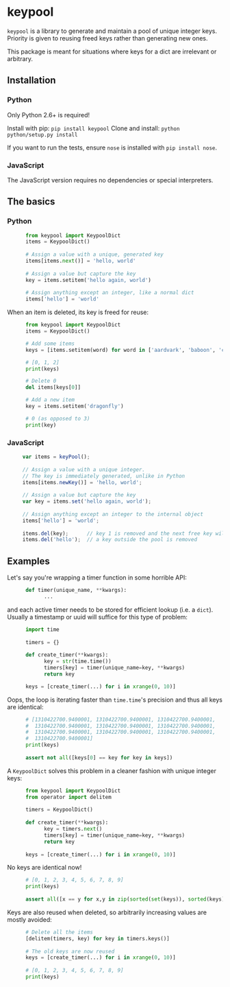 # keypool

`keypool` is a library to generate and maintain a pool of unique integer keys. Priority is given to reusing
freed keys rather than generating new ones.

This package is meant for situations where keys for a dict are irrelevant or arbitrary.

## Installation

### Python

Only Python 2.6+ is required!

Install with pip: `pip install keypool`
Clone and install: `python python/setup.py install`

If you want to run the tests, ensure `nose` is installed with `pip install nose`.

### JavaScript

The JavaScript version requires no dependencies or special interpreters.

## The basics

### Python
```python
      from keypool import KeypoolDict
      items = KeypoolDict()
      
      # Assign a value with a unique, generated key
      items[items.next()] = 'hello, world'
      
      # Assign a value but capture the key
      key = items.setitem('hello again, world')
      
      # Assign anything except an integer, like a normal dict
      items['hello'] = 'world'
```

When an item is deleted, its key is freed for reuse:

```python
      from keypool import KeypoolDict
      items = KeypoolDict()

      # Add some items
      keys = [items.setitem(word) for word in ['aardvark', 'baboon', 'crocodile']]

      # [0, 1, 2]
      print(keys)

      # Delete 0
      del items[keys[0]]

      # Add a new item
      key = items.setitem('dragonfly')

      # 0 (as opposed to 3)
      print(key)             
```

### JavaScript

```javascript
     var items = keyPool();
     
     // Assign a value with a unique integer.
     // The key is immediately generated, unlike in Python
     items[items.newKey()] = 'hello, world';
     
     // Assign a value but capture the key
     var key = items.set('hello again, world');
     
     // Assign anything except an integer to the internal object
     items['hello'] = 'world';
          
     items.del(key);      // key 1 is removed and the next free key will be 1
     items.del('hello');  // a key outside the pool is removed
```

## Examples

Let's say you're wrapping a timer function in some horrible API:

```python
      def timer(unique_name, **kwargs):
            ...
```
            
and each active timer needs to be stored for efficient lookup (i.e. a ``dict``).
Usually a timestamp or uuid will suffice for this type of problem:

```python
      import time
      
      timers = {}
      
      def create_timer(**kwargs):                  
            key = str(time.time())
            timers[key] = timer(unique_name=key, **kwargs)
            return key

      keys = [create_timer(...) for i in xrange(0, 10)]
```

Oops, the loop is iterating faster than ``time.time``'s precision and
thus all keys are identical:

```python      
      # [1310422700.9400001, 1310422700.9400001, 1310422700.9400001, 
      #  1310422700.9400001, 1310422700.9400001, 1310422700.9400001, 
      #  1310422700.9400001, 1310422700.9400001, 1310422700.9400001, 
      #  1310422700.9400001]
      print(keys)
      
      assert not all([keys[0] == key for key in keys])        
```
            
A ``KeypoolDict`` solves this problem in a cleaner fashion with unique integer keys:

```python
      from keypool import KeypoolDict
      from operator import delitem
      
      timers = KeypoolDict()
      
      def create_timer(**kwargs):
            key = timers.next()
            timers[key] = timer(unique_name=key, **kwargs)
            return key
      
      keys = [create_timer(...) for i in xrange(0, 10)]
```

No keys are identical now!

```python     
      # [0, 1, 2, 3, 4, 5, 6, 7, 8, 9]
      print(keys)      
      
      assert all([x == y for x,y in zip(sorted(set(keys)), sorted(keys))])
```

Keys are also reused when deleted, so arbitrarily increasing values are mostly avoided:

```python
      # Delete all the items
      [delitem(timers, key) for key in timers.keys()]
      
      # The old keys are now reused      
      keys = [create_timer(...) for i in xrange(0, 10)]
      
      # [0, 1, 2, 3, 4, 5, 6, 7, 8, 9]
      print(keys)      
```